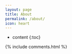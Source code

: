 ```yaml
---
layout: page
title: About
permalink: /about/
icon: heart
---
```


* content
{:toc}



{% include comments.html %}
